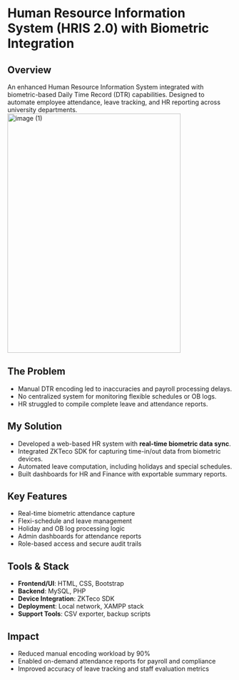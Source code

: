 # Human Resource Information System (HRIS 2.0) with Biometric Integration

## Overview
An enhanced Human Resource Information System integrated with biometric-based Daily Time Record (DTR) capabilities. Designed to automate employee attendance, leave tracking, and HR reporting across university departments.
<img width="388" height="536" alt="image (1)" src="https://github.com/user-attachments/assets/81169911-3f39-4e3c-acc7-634394c58157" />

## The Problem
- Manual DTR encoding led to inaccuracies and payroll processing delays.
- No centralized system for monitoring flexible schedules or OB logs.
- HR struggled to compile complete leave and attendance reports.

## My Solution
- Developed a web-based HR system with **real-time biometric data sync**.
- Integrated ZKTeco SDK for capturing time-in/out data from biometric devices.
- Automated leave computation, including holidays and special schedules.
- Built dashboards for HR and Finance with exportable summary reports.

## Key Features
- Real-time biometric attendance capture  
- Flexi-schedule and leave management  
- Holiday and OB log processing logic  
- Admin dashboards for attendance reports  
- Role-based access and secure audit trails  

## Tools & Stack
- **Frontend/UI**: HTML, CSS, Bootstrap  
- **Backend**: MySQL, PHP  
- **Device Integration**: ZKTeco SDK  
- **Deployment**: Local network, XAMPP stack  
- **Support Tools**: CSV exporter, backup scripts

## Impact
- Reduced manual encoding workload by 90%  
- Enabled on-demand attendance reports for payroll and compliance  
- Improved accuracy of leave tracking and staff evaluation metrics
